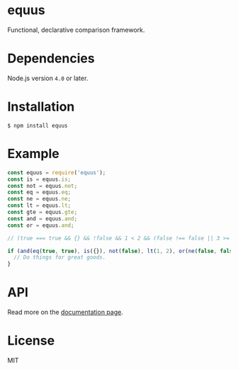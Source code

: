 # equus

Functional, declarative comparison framework.

# Dependencies

Node.js version `4.0` or later.

# Installation

```
$ npm install equus
```

# Example

```js
const equus = require('equus');
const is = equus.is;
const not = equus.not;
const eq = equus.eq;
const ne = equus.ne;
const lt = equus.lt;
const gte = equus.gte;
const and = equus.and;
const or = equus.and;

// (true === true && {} && !false && 1 < 2 && (false !== false || 3 >= 3))

if (and(eq(true, true), is({}), not(false), lt(1, 2), or(ne(false, false), gte(3, 3)))) {
  // Do things for great goods.
}
```

# API

Read more on the [documentation page](https://pori.github.io/equus/0.1.0/).

# License

MIT
